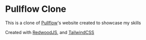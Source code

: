 # Pullflow Clone

This is a clone of [Pullflow](https://pullflow.com/)'s website created to showcase my skills

Created with [RedwoodJS](https://redwoodjs.com), and [TailwindCSS](https://tailwindcss.com/)

